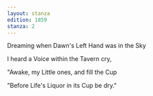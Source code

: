 ```yaml
---
layout: stanza
edition: 1859
stanza: 2
---
```


Dreaming when Dawn's Left Hand was in the Sky

I heard a Voice within the Tavern cry,

⁠"Awake, my Little ones, and fill the Cup

"Before Life's Liquor in its Cup be dry."